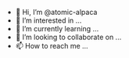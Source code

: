 - 👋 Hi, I’m @atomic-alpaca
- 👀 I’m interested in ...
- 🌱 I’m currently learning ...
- 💞️ I’m looking to collaborate on ...
- 📫 How to reach me ...

<!---
atomic-alpaca/atomic-alpaca is a ✨ special ✨ repository because its `README.md` (this file) appears on your GitHub profile.
You can click the Preview link to take a look at your changes.
--->

